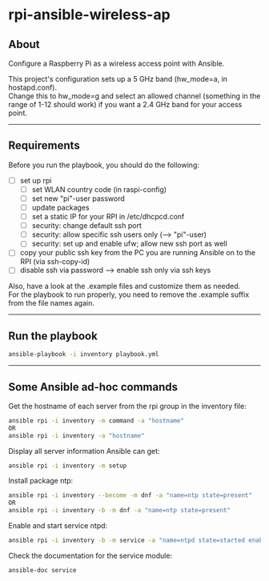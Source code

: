 # rpi-ansible-wireless-ap

## About

Configure a Raspberry Pi as a wireless access point with Ansible.

This project's configuration sets up a 5 GHz band (hw_mode=a, in hostapd.conf).  
Change this to hw_mode=g and select an allowed channel (something in the range of 1-12 should work) if you want a 2.4 GHz band for your access point.

---

## Requirements

Before you run the playbook, you should do the following:

- [ ] set up rpi
  - [ ] set WLAN country code (in  raspi-config)
  - [ ] set new "pi"-user password
  - [ ] update packages
  - [ ] set a static IP for your RPI in /etc/dhcpcd.conf
  - [ ] security: change default ssh port
  - [ ] security: allow specific ssh users only (--> "pi"-user)
  - [ ] security: set up and enable ufw; allow new ssh port as well
- [ ] copy your public ssh key from the PC you are running Ansible on to the RPI (via ssh-copy-id)
- [ ] disable ssh via password --> enable ssh only via ssh keys

Also, have a look at the .example files and customize them as needed.  
For the playbook to run properly, you need to remove the .example suffix from the file names again.

---

## Run the playbook

```bash
ansible-playbook -i inventory playbook.yml
```

---

## Some Ansible ad-hoc commands

Get the hostname of each server from the rpi group in the inventory file:
```bash
ansible rpi -i inventory -m command -a "hostname"
OR
ansible rpi -i inventory -a "hostname"
```

Display all server information Ansible can get:
```bash
ansible rpi -i inventory -m setup
```

Install package ntp:
```bash
ansible rpi -i inventory --become -m dnf -a "name=ntp state=present"
OR
ansible rpi -i inventory -b -m dnf -a "name=ntp state=present"
```

Enable and start service ntpd:
```bash
ansible rpi -i inventory -b -m service -a "name=ntpd state=started enabled=yes"
```

Check the documentation for the service module:
```bash
ansible-doc service
```
